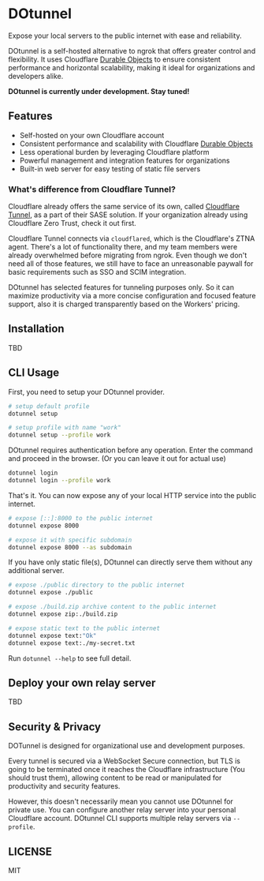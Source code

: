 # DOtunnel

Expose your local servers to the public internet with ease and reliability.

DOtunnel is a self-hosted alternative to ngrok that offers greater control and flexibility. It uses Cloudflare [Durable Objects] to ensure consistent performance and horizontal scalability, making it ideal for organizations and developers alike.

**DOtunnel is currently under development. Stay tuned!**

## Features

- Self-hosted on your own Cloudflare account
- Consistent performance and scalability with Cloudflare [Durable Objects]
- Less operational burden by leveraging Cloudflare platform
- Powerful management and integration features for organizations
- Built-in web server for easy testing of static file servers

### What's difference from Cloudflare Tunnel?

Cloudflare already offers the same service of its own, called [Cloudflare Tunnel], as a part of their SASE solution. If your organization already using Cloudflare Zero Trust, check it out first.

Cloudflare Tunnel connects via `cloudflared`, which is the Cloudflare's ZTNA agent. There's a lot of functionality there, and my team members were already overwhelmed before migrating from ngrok. Even though we don't need all of those features, we still have to face an unreasonable paywall for basic requirements such as SSO and SCIM integration.

DOtunnel has selected features for tunneling purposes only. So it can maximize productivity via a more concise configuration and focused feature support, also it is charged transparently based on the Workers' pricing.

## Installation

TBD

## CLI Usage

First, you need to setup your DOtunnel provider.

```sh
# setup default profile
dotunnel setup

# setup profile with name "work"
dotunnel setup --profile work
```

DOtunnel requires authentication before any operation. Enter the command and proceed in the browser. (Or you can leave it out for actual use)

```sh
dotunnel login
dotunnel login --profile work
```

That's it. You can now expose any of your local HTTP service into the public internet.

```sh
# expose [::]:8000 to the public internet
dotunnel expose 8000

# expose it with specific subdomain
dotunnel expose 8000 --as subdomain
```

If you have only static file(s), DOtunnel can directly serve them without any additional server.

```sh
# expose ./public directory to the public internet
dotunnel expose ./public

# expose ./build.zip archive content to the public internet
dotunnel expose zip:./build.zip

# expose static text to the public internet
dotunnel expose text:"Ok"
dotunnel expose text:./my-secret.txt
```

Run `dotunnel --help` to see full detail.

## Deploy your own relay server

TBD

## Security & Privacy

DOTunnel is designed for organizational use and development purposes.

Every tunnel is secured via a WebSocket Secure connection, but TLS is going to be terminated once it reaches the Cloudflare infrastructure (You should trust them), allowing content to be read or manipulated for productivity and security features.

However, this doesn't necessarily mean you cannot use DOtunnel for private use. You can configure another relay server into your personal Cloudflare account. DOtunnel CLI supports multiple relay servers via `--profile`.

## LICENSE

MIT

[Cloudflare Tunnel]: https://developers.cloudflare.com/cloudflare-one/connections/connect-networks/
[Durable Objects]: https://developers.cloudflare.com/durable-objects/
